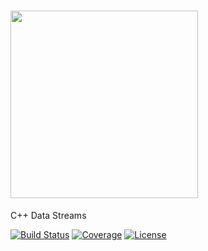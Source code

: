 # <a href="https://tributary-cpp.readthedocs.io"><img src="https://raw.githubusercontent.com/streamlet-dev/tributary-cpp/main/docs/img/icon.png" width="300"></a>
C++ Data Streams

[![Build Status](https://github.com/streamlet-dev/tributary-cpp/workflows/Build%20Status/badge.svg?branch=main)](https://github.com/streamlet-dev/tributary-cpp/actions?query=workflow%3A%22Build+Status%22)
[![Coverage](https://codecov.io/gh/streamlet-dev/tributary-cpp/branch/main/graph/badge.svg)](https://codecov.io/gh/streamlet-dev/tributary-cpp)
[![License](https://img.shields.io/github/license/streamlet-dev/tributary-cpp.svg)](https://github.com/streamlet-dev/tributary-cpp/)

